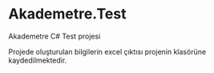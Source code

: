 # Akademetre.Test
Akademetre C# Test projesi

Projede oluşturulan bilgilerin excel çıktısı projenin klasörüne kaydedilmektedir.
